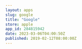 ```yaml
---
layout: apps
slug: google
title: "Google"
store: apple
app_id: 284815942
date: 2023-03-06T04:00:50Z
published: 2019-02-12T08:00:00Z
---
```

